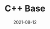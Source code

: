 ---
title: "C++ Base"
linkTitle: "C++ Base"
weight: 7
date: 2021-08-12
description: >
  Learn about C++ Base.
---